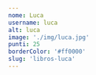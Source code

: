 ```yaml
---
nome: Luca
username: luca
alt: luca
image: './img/luca.jpg'
punti: 25
borderColor: '#ff0000'
slug: 'libros-luca'
---
```

